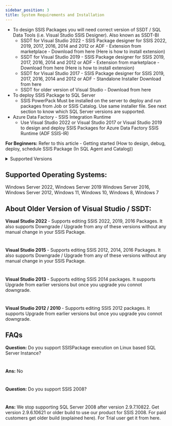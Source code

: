 ```yaml
---
sidebar_position: 3
title: System Requirements and Installation
---
```


- To design SSIS Packages you will need correct version of SSDT / SQL Data Tools (i.e. Visual Studio SSIS Designer). Also known as SSDT-BI
    -  SSDT for Visual Studio 2022 - SSIS Package designer for SSIS 2022, 2019, 2017, 2016, 2014 and 2012 or ADF - Extension from marketplace - Download from here (Here is how to install extension)
    -  SSDT for Visual Studio 2019 - SSIS Package designer for SSIS 2019, 2017, 2016, 2014 and 2012 or ADF - Extension from marketplace - Download from here (Here is how to install extension)
    - SSDT for Visual Studio 2017 - SSIS Package designer for SSIS 2019, 2017, 2016, 2014 and 2012 or ADF - Standalone Installer Download from here
    - SSDT for older version of Visual Studio - Download from here
- To deploy SSIS Package to SQL Server
    - SSIS PowerPack Must be installed on the server to deploy and run packages from Job or SSIS Catalog. Use same installer file. See next section to know which SQL Server versions are supported.
- Azure Data Factory - SSIS Integration Runtime
    - Use Visual Studio 2022 or Visual Studio 2017 or Visual Studio 2019 to design and deploy SSIS Packages for Azure Data Factory SSIS Runtime (ADF SSIS-IR)

<b>For Beginners:</b> Refer to this article - Getting started  (How to design, debug, deploy, schedule SSIS Package (In SQL Agent and Catalog))



<details>
  <summary>Supported Versions</summary>
  <div>
    <br/>
    <details>
      <summary>
        Supported SSIS Versions:
      </summary>
      <div>SSIS 2022, 2019, 2017, 2016, 2014, 2012 on Windows OS only</div>
    </details>
    <br/>
    <details>
      <summary>
        Supported SQL Server Version for SSIS Package Deployment:
      </summary>
      <div>SQL Server 2022, 2019, 2017, 2016, 2014, 2012 on Windows OS only</div>
    </details>
  </div>
</details>



## Supported Operating Systems:

Windows Server 2022, Windows Server 2019 Windows Server 2016, Windows Server 2012, Windows 11, Windows 10, Windows 8, Windows 7

## About Older Version of Visual Studio / SSDT:

<b>Visual Studio 2022 </b>- Supports editing SSIS 2022, 2019, 2016 Packages. It also supports Downgrade / Upgrade from any of these versions without any manual change in your SSIS Package.

#
<b>Visual Studio 2015 </b>- Supports editing SSIS 2012, 2014, 2016 Packages. It also supports Downgrade / Upgrade from any of these versions without any manual change in your SSIS Package.

#
<b>Visual Studio 2013 </b>- Supports editing SSIS 2014 packages. It supports Upgrade from earlier versions but once you upgrade you connot downgrade.

#
<b>Visual Studio 2012 / 2010 </b>- Supports editing SSIS 2012 packages. It supports Upgrade from earlier versions but once you upgrade you connot downgrade.

 
## FAQs

<b>Question:</b> Do you support SSISPackage execution on Linux based SQL Server Instance?

#
<b>Ans:</b> No

#
<b>Question:</b> Do you support SSIS 2008?

#
<b>Ans:</b> We stop supporting SQL Server 2008 after version 2.9.7.10822. Get version 2.9.6.10621 or older build to use our product for SSIS 2008. For paid customers get older build (explained here). For Trial user get it from here. 